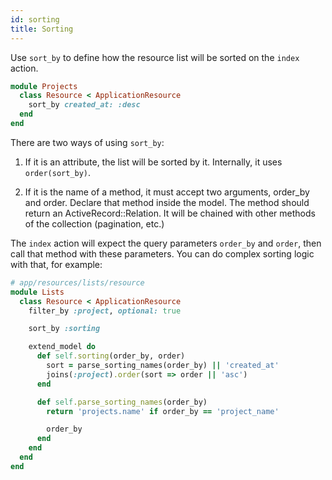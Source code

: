 ```yaml
---
id: sorting
title: Sorting
---
```


Use `sort_by` to define how the resource list will be sorted on the `index` action.

```ruby
module Projects
  class Resource < ApplicationResource
    sort_by created_at: :desc
  end
end
```

There are two ways of using `sort_by`:

1. If it is an attribute, the list will be sorted by it. Internally, it uses `order(sort_by)`.

2. If it is the name of a method, it must accept two arguments, order_by and order. Declare that method inside the model.
   The method should return an ActiveRecord::Relation. It will be chained with other methods of the collection (pagination, etc.)

The `index` action will expect the query parameters `order_by` and `order`, then call that method with these parameters. You can do complex sorting logic with that, for example:

```ruby
# app/resources/lists/resource
module Lists
  class Resource < ApplicationResource
    filter_by :project, optional: true

    sort_by :sorting

    extend_model do
      def self.sorting(order_by, order)
        sort = parse_sorting_names(order_by) || 'created_at'
        joins(:project).order(sort => order || 'asc')
      end

      def self.parse_sorting_names(order_by)
        return 'projects.name' if order_by == 'project_name'

        order_by
      end
    end
  end
end
```
